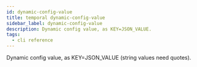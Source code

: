 ```yaml
---
id: dynamic-config-value
title: temporal dynamic-config-value
sidebar_label: dynamic-config-value
description: Dynamic config value, as KEY=JSON_VALUE.
tags:
  - cli reference
---
```


Dynamic config value, as KEY=JSON_VALUE (string values need quotes).
